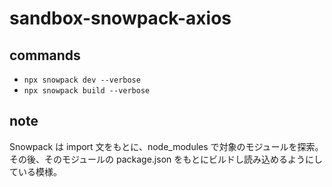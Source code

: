 # sandbox-snowpack-axios

## commands

- `npx snowpack dev --verbose`
- `npx snowpack build --verbose`

## note

Snowpack は import 文をもとに、node_modules で対象のモジュールを探索。
その後、そのモジュールの package.json をもとにビルドし読み込めるようにしている模様。
